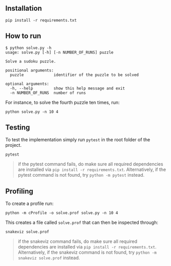 ## Installation

```
pip install -r requirements.txt
```

## How to run

```
$ python solve.py -h
usage: solve.py [-h] [-n NUMBER_OF_RUNS] puzzle

Solve a sudoku puzzle.

positional arguments:
  puzzle             identifier of the puzzle to be solved

optional arguments:
  -h, --help         show this help message and exit
  -n NUMBER_OF_RUNS  number of runs
```

For instance, to solve the fourth puzzle ten times, run:

```
python solve.py -n 10 4
```

## Testing

To test the implementation simply run `pytest` in the root folder of the project.

```
pytest
```

> if the pytest command fails, do make sure all required dependencies are installed via `pip install -r requirements.txt`. Alternatively, if the pytest command is not found, try `python -m pytest` instead.

## Profiling

To create a profile run:

```
python -m cProfile -o solve.prof solve.py -n 10 4
```

This creates a file called `solve.prof` that can then be inspected through:

```
snakeviz solve.prof
```

> if the snakeviz command fails, do make sure all required dependencies are installed via `pip install -r requirements.txt`. Alternatively, if the snakeviz command is not found, try `python -m snakeviz solve.prof` instead.
